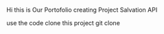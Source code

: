 Hi this is Our Portofolio creating Project Salvation API

use the code
clone this project
git clone
